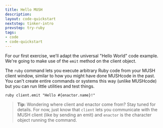 ```yaml
---
title: Hello MUSH
description:
layout: code-quickstart
nextstep: tinker-intro
prevstep: try-ruby
tags: 
- code
- code-quickstart
---
```


For our first exercise, we'll adapt the universal "Hello World" code example.  We're going to make use of the `emit` method on the client object. 

The `ruby` command lets you execute arbitrary Ruby code from your MUSH client window, similar to how you might have done MUSHcode in the past.  You can't create entire commands or systems this way (unlike MUSHcode) but you can run little utilities and test things.

    ruby client.emit "Hello #{enactor.name}!"

> <i class="fa fa-info-circle"></i> **Tip:** Wondering where client and enactor come from?  Stay tuned for details.  For now, just know that `client` lets you communicate with the MUSH client (like by sending an emit) and `enactor` is the character object running the command.